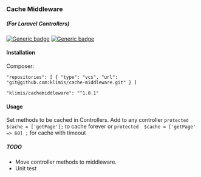 ### Cache Middleware 
##### (For Laravel Controllers)
[![Generic badge](https://img.shields.io/badge/stable-1.0.1-<COLOR>.svg)](https://shields.io/)
[![Generic badge](https://img.shields.io/badge/licence-MIT-BROWN.svg)](https://shields.io/)

#### Installation
Composer:

`"repositories": [
         {
             "type": "vcs",
             "url":  "git@github.com:klimis/cache-middleware.git"
         }
     ]`

`"klimis/cachemiddleware": "^1.0.1"`     
#### Usage
Set methods to be cached in Controllers. Add to any controller `protected $cache = ['getPage'];` to cache forever or 
`protected  $cache = ['getPage' => 60] ;` for cache with timeout


##### TODO
* Move controller methods to middleware.
* Unit test

